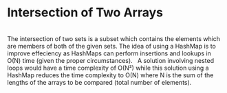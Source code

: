 # Intersection of Two Arrays
<br>
The intersection of two sets is a subset which contains the elements which are members
of both of the given sets. The idea of using a HashMap is to improve effeciency as HashMaps
can perform insertions and lookups in O(N) time (given the proper circumstances).
&nbsp
A solution involving nested loops would have a time complexity of O(N²) while this solution 
using a HashMap reduces the time complexity to O(N) where N is the sum of the lengths of the 
arrays to be compared (total number of elements). 

